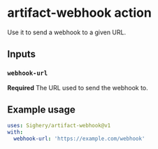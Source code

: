 # artifact-webhook action

Use it to send a webhook to a given URL.

## Inputs

### `webhook-url`

**Required** The URL used to send the webhook to.

## Example usage

```yaml
uses: Sighery/artifact-webhook@v1
with:
  webhook-url: 'https://example.com/webhook'
```
